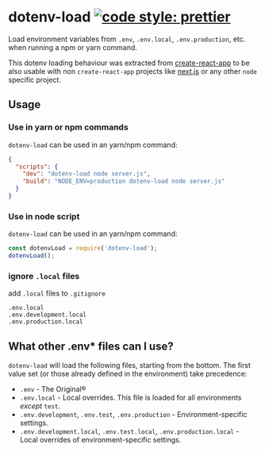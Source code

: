 # dotenv-load [![code style: prettier](https://img.shields.io/badge/code_style-prettier-ff69b4.svg?style=flat-square)](https://github.com/prettier/prettier)

Load environment variables from `.env`, `.env.local`, `.env.production`, etc. when running a npm or yarn command. 

This dotenv loading behaviour was extracted from [create-react-app](https://github.com/facebook/create-react-app) to be 
also usable with non `create-react-app` projects like [next.js](https://github.com/zeit/next.js/) or any other `node` 
specific project.

## Usage

### Use in yarn or npm commands

`dotenv-load` can be used in an yarn/npm command: 

```json
{
  "scripts": {
    "dev": "dotenv-load node server.js",
    "build": "NODE_ENV=production dotenv-load node server.js"
  }
}
```

### Use in node script

`dotenv-load` can be used in an yarn/npm command: 

```js
const dotenvLoad = require('dotenv-load');
dotenvLoad();
```

### ignore `.local` files

add `.local` files to `.gitignore`

```
.env.local
.env.development.local
.env.production.local
```

## What other .env* files can I use?

`dotenv-load` will load the following files, starting from the bottom. 
The first value set (or those already defined in the environment) take precedence:

- `.env` - The Original®
- `.env.local` - Local overrides. This file is loaded for all environments _except_ `test`.
- `.env.development`, `.env.test`, `.env.production` - Environment-specific settings.
- `.env.development.local`, `.env.test.local`, `.env.production.local` - Local overrides of environment-specific settings.

